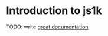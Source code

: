 # Introduction to js1k

TODO: write [great documentation](http://jacobian.org/writing/great-documentation/what-to-write/)
